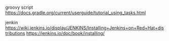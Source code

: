groovy script
https://docs.gradle.org/current/userguide/tutorial_using_tasks.html


jenkin
https://wiki.jenkins.io/display/JENKINS/Installing+Jenkins+on+Red+Hat+distributions
https://jenkins.io/doc/book/installing/
